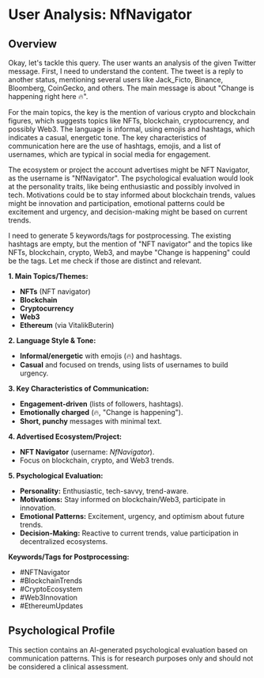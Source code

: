 # User Analysis: NfNavigator

## Overview

<think>
Okay, let's tackle this query. The user wants an analysis of the given Twitter message. First, I need to understand the content. The tweet is a reply to another status, mentioning several users like Jack_Ficto, Binance, Bloomberg, CoinGecko, and others. The main message is about "Change is happening right here 🔥". 

For the main topics, the key is the mention of various crypto and blockchain figures, which suggests topics like NFTs, blockchain, cryptocurrency, and possibly Web3. The language is informal, using emojis and hashtags, which indicates a casual, energetic tone. The key characteristics of communication here are the use of hashtags, emojis, and a list of usernames, which are typical in social media for engagement.

The ecosystem or project the account advertises might be NFT Navigator, as the username is "NfNavigator". The psychological evaluation would look at the personality traits, like being enthusiastic and possibly involved in tech. Motivations could be to stay informed about blockchain trends, values might be innovation and participation, emotional patterns could be excitement and urgency, and decision-making might be based on current trends.

I need to generate 5 keywords/tags for postprocessing. The existing hashtags are empty, but the mention of "NFT navigator" and the topics like NFTs, blockchain, crypto, Web3, and maybe "Change is happening" could be the tags. Let me check if those are distinct and relevant.
</think>

**1. Main Topics/Themes:**  
- **NFTs** (NFT navigator)  
- **Blockchain**  
- **Cryptocurrency**  
- **Web3**  
- **Ethereum** (via VitalikButerin)  

**2. Language Style & Tone:**  
- **Informal/energetic** with emojis (🔥) and hashtags.  
- **Casual** and focused on trends, using lists of usernames to build urgency.  

**3. Key Characteristics of Communication:**  
- **Engagement-driven** (lists of followers, hashtags).  
- **Emotionally charged** (🔥, "Change is happening").  
- **Short, punchy** messages with minimal text.  

**4. Advertised Ecosystem/Project:**  
- **NFT Navigator** (username: *NfNavigator*).  
- Focus on blockchain, crypto, and Web3 trends.  

**5. Psychological Evaluation:**  
- **Personality:** Enthusiastic, tech-savvy, trend-aware.  
- **Motivations:** Stay informed on blockchain/Web3, participate in innovation.  
- **Emotional Patterns:** Excitement, urgency, and optimism about future trends.  
- **Decision-Making:** Reactive to current trends, value participation in decentralized ecosystems.  

**Keywords/Tags for Postprocessing:**  
- #NFTNavigator  
- #BlockchainTrends  
- #CryptoEcosystem  
- #Web3Innovation  
- #EthereumUpdates

## Psychological Profile

This section contains an AI-generated psychological evaluation based on communication patterns. This is for research purposes only and should not be considered a clinical assessment.